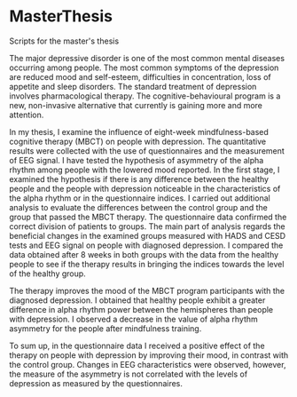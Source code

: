 # MasterThesis
Scripts for the master's thesis

The major depressive disorder is one of the most common mental diseases occurring among people. The most common symptoms of the depression are reduced mood and self-esteem, difficulties in concentration, loss of appetite and sleep disorders. The standard treatment of depression involves pharmacological therapy. The cognitive-behavioural program is a new, non-invasive alternative that currently is gaining more and more attention.

In my thesis, I examine the influence of eight-week mindfulness-based cognitive therapy (MBCT) on people with depression. The quantitative results were collected with the use of questionnaires and the measurement of EEG signal. I have tested the hypothesis of asymmetry of the alpha rhythm among people with the lowered mood reported. In the first stage, I examined the hypothesis if there is any difference between the healthy people and the people with depression noticeable in the characteristics of the alpha rhythm or in the questionnaire indices. I carried out additional analysis to evaluate the differences between the control group and the group that passed the MBCT therapy. The questionnaire data confirmed the correct division of patients to groups. The main part of analysis regards the beneficial changes in the examined groups measured with HADS and CESD tests and EEG signal on people with diagnosed depression. I compared the data obtained after 8 weeks in both groups with the data from the healthy people to see if the therapy results in bringing the indices towards the level of the healthy group.

The therapy improves the mood of the MBCT program participants with the diagnosed depression. I obtained that healthy people exhibit a greater difference in alpha rhythm power between the hemispheres than people with depression. I observed a decrease in the value of alpha rhythm asymmetry for the people after mindfulness training.

To sum up, in the questionnaire data I received a positive effect of the therapy on people with depression by improving their mood, in contrast with the control group. Changes in EEG characteristics were observed, however, the measure of the asymmetry is not correlated with the levels of depression as measured by the questionnaires.
